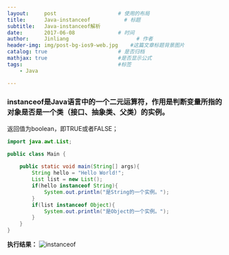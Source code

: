 ```yaml
---
layout:     post                    # 使用的布局
title:      Java-instanceof           # 标题 
subtitle:   Java-instanceof解析 
date:       2017-06-08              # 时间
author:     Jinliang                      # 作者
header-img: img/post-bg-ios9-web.jpg    #这篇文章标题背景图片
catalog: true                       # 是否归档
mathjax: true                       #是否显示公式
tags:                               #标签
    - Java

---
```


###  instanceof是Java语言中的一个二元运算符，作用是判断变量所指的对象是否是一个类（接口、抽象类、父类）的实例。

返回值为boolean，即TRUE或者FALSE；

```java
import java.awt.List;

public class Main {
	
	public static void main(String[] args){
		String hello = "Hello World!";
		List list = new List();
		if(hello instanceof String){
			System.out.println("是String的一个实例。");
		}
		if(list instanceof Object){
			System.out.println("是Object的一个实例。");
		}
	}
}
```
**执行结果：**
![instanceof](http://jinliangxx.oss-cn-beijing.aliyuncs.com/2019-04-28-060908.png)

